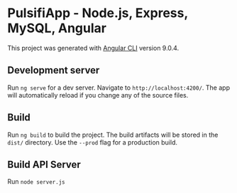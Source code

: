 # PulsifiApp - Node.js, Express, MySQL, Angular

This project was generated with [Angular CLI](https://github.com/angular/angular-cli) version 9.0.4.

## Development server

Run `ng serve` for a dev server. Navigate to `http://localhost:4200/`. The app will automatically reload if you change any of the source files.

## Build

Run `ng build` to build the project. The build artifacts will be stored in the `dist/` directory. Use the `--prod` flag for a production build.

## Build API Server

Run `node server.js`

